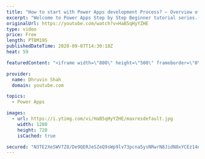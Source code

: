 ```yaml
---
title: "How to start with Power Apps development Process? – Overview of Tools, Licensing and Environment"
excerpt: "Welcome to Power Apps Step by Step Beginner tutorial series. My self Dhruvin Shah you are watching second part of the Power Apps Beginner Series. During this chapter we will talk about how we can start the development for Power Apps Canvas App?  Here, first we will talk about which tool we need to use"
originalUrl: https://youtube.com/watch?v=HaB5qHyYZHE
type: video
price: Free
length: PT8M19S
publishedDateTime: 2020-09-07T14:30:18Z
heat: 59

featuredContent: "<iframe width=\"800\" height=\"500\" frameborder=\"0\" src=\"https://www.youtube.com/embed/HaB5qHyYZHE\" allow=\"accelerometer; autoplay; encrypted-media; gyroscope; picture-in-picture\" allowfullscreen></iframe>"

provider:
  name: Dhruvin Shah
  domain: youtube.com

topics:
  - Power Apps

images:
  - url: https://i.ytimg.com/vi/HaB5qHyYZHE/maxresdefault.jpg
    width: 1280
    height: 720
    isCached: true

secured: "N3TE2XeSWV7Z8/De9QERJeSZeQ9sWp9lv73pcna5ysNRwrN8JidN8xYCEz14qyOl1Ej1bvL/cKGpVS4Ji9tGQszSsQoBH/w5NC+3yLpx8R1UFL1r1nixY2ZKqzHydFEB0XKjg6SPsFh7jlKb/Wc8/SCQ4gCQGDfEBlcz4XYfbuI5PKwD0eLcnzhyclsOtxusn5YoWCxFgYcZp4p8THnajBYwNv4hJIbJao3QMRvBTk3QSvSxbxaKp5vaoftaZhsnyawJrNURlZ9vVSZXs7Pw8JWPKj99i8uCD6CSn2ehEla6xKlAoEG4jTgzCAzhxN/p0Dj71EHC029by5yV8AoyqvCC7vPwSbpX4ALeJ5mpBcjAnWvZmDQPjYzsl9ZouNZccORpmc5KTCWWTOCHv0USIObN+7QvaaZ+/gGo35+SoHk=;PvAsjO1ko618FPzINGtppQ=="
---
```


